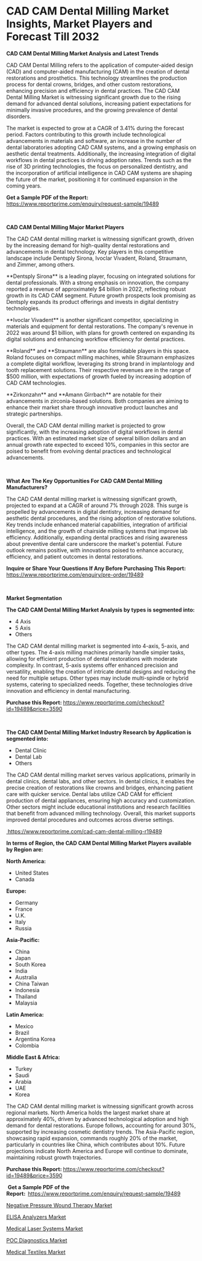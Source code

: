 <p><h1>CAD CAM Dental Milling Market Insights, Market Players and Forecast Till 2032</h1></p><p><strong>CAD CAM Dental Milling Market Analysis and Latest Trends</strong></p>
<p><p>CAD CAM Dental Milling refers to the application of computer-aided design (CAD) and computer-aided manufacturing (CAM) in the creation of dental restorations and prosthetics. This technology streamlines the production process for dental crowns, bridges, and other custom restorations, enhancing precision and efficiency in dental practices. The CAD CAM Dental Milling Market is witnessing significant growth due to the rising demand for advanced dental solutions, increasing patient expectations for minimally invasive procedures, and the growing prevalence of dental disorders.</p><p>The market is expected to grow at a CAGR of 3.41% during the forecast period. Factors contributing to this growth include technological advancements in materials and software, an increase in the number of dental laboratories adopting CAD CAM systems, and a growing emphasis on aesthetic dental treatments. Additionally, the increasing integration of digital workflows in dental practices is driving adoption rates. Trends such as the rise of 3D printing technologies, the focus on personalized dentistry, and the incorporation of artificial intelligence in CAD CAM systems are shaping the future of the market, positioning it for continued expansion in the coming years.</p></p>
<p><strong>Get a Sample PDF of the Report:&nbsp;</strong> <a href="https://www.reportprime.com/enquiry/request-sample/19489?utm_campaign=1998&utm_medium=2&utm_source=Github&utm_content=ia&utm_term=19032025&utm_id=cad-cam-dental-milling">https://www.reportprime.com/enquiry/request-sample/19489</a></p>
<p>&nbsp;</p>
<p><strong>CAD CAM Dental Milling Major Market Players</strong></p>
<p><p>The CAD CAM dental milling market is witnessing significant growth, driven by the increasing demand for high-quality dental restorations and advancements in dental technology. Key players in this competitive landscape include Dentsply Sirona, Ivoclar Vivadent, Roland, Straumann, and Zimmer, among others.</p><p>**Dentsply Sirona** is a leading player, focusing on integrated solutions for dental professionals. With a strong emphasis on innovation, the company reported a revenue of approximately $4 billion in 2022, reflecting robust growth in its CAD CAM segment. Future growth prospects look promising as Dentsply expands its product offerings and invests in digital dentistry technologies.</p><p>**Ivoclar Vivadent** is another significant competitor, specializing in materials and equipment for dental restorations. The company's revenue in 2022 was around $1 billion, with plans for growth centered on expanding its digital solutions and enhancing workflow efficiency for dental practices.</p><p>**Roland** and **Straumann** are also formidable players in this space. Roland focuses on compact milling machines, while Straumann emphasizes a complete digital workflow, leveraging its strong brand in implantology and tooth replacement solutions. Their respective revenues are in the range of $500 million, with expectations of growth fueled by increasing adoption of CAD CAM technologies.</p><p>**Zirkonzahn** and **Amann Girrbach** are notable for their advancements in zirconia-based solutions. Both companies are aiming to enhance their market share through innovative product launches and strategic partnerships.</p><p>Overall, the CAD CAM dental milling market is projected to grow significantly, with the increasing adoption of digital workflows in dental practices. With an estimated market size of several billion dollars and an annual growth rate expected to exceed 10%, companies in this sector are poised to benefit from evolving dental practices and technological advancements.</p></p>
<p>&nbsp;</p>
<p><strong>What Are The Key Opportunities For CAD CAM Dental Milling Manufacturers?</strong></p>
<p><p>The CAD CAM dental milling market is witnessing significant growth, projected to expand at a CAGR of around 7% through 2028. This surge is propelled by advancements in digital dentistry, increasing demand for aesthetic dental procedures, and the rising adoption of restorative solutions. Key trends include enhanced material capabilities, integration of artificial intelligence, and the growth of chairside milling systems that improve lab efficiency. Additionally, expanding dental practices and rising awareness about preventive dental care underscore the market's potential. Future outlook remains positive, with innovations poised to enhance accuracy, efficiency, and patient outcomes in dental restorations.</p></p>
<p><strong>Inquire or Share Your Questions If Any Before Purchasing This Report:</strong> <a href="https://www.reportprime.com/enquiry/pre-order/19489?utm_campaign=1998&utm_medium=2&utm_source=Github&utm_content=ia&utm_term=19032025&utm_id=cad-cam-dental-milling">https://www.reportprime.com/enquiry/pre-order/19489</a></p>
<p>&nbsp;</p>
<p><strong>Market Segmentation</strong></p>
<p><strong>The CAD CAM Dental Milling Market Analysis by types is segmented into:</strong></p>
<p><ul><li>4 Axis</li><li>5 Axis</li><li>Others</li></ul></p>
<p><p>The CAD CAM dental milling market is segmented into 4-axis, 5-axis, and other types. The 4-axis milling machines primarily handle simpler tasks, allowing for efficient production of dental restorations with moderate complexity. In contrast, 5-axis systems offer enhanced precision and versatility, enabling the creation of intricate dental designs and reducing the need for multiple setups. Other types may include multi-spindle or hybrid systems, catering to specialized needs. Together, these technologies drive innovation and efficiency in dental manufacturing.</p></p>
<p><strong>Purchase this Report:&nbsp;</strong><a href="https://www.reportprime.com/checkout?id=19489&price=3590&utm_campaign=1998&utm_medium=2&utm_source=Github&utm_content=ia&utm_term=19032025&utm_id=cad-cam-dental-milling">https://www.reportprime.com/checkout?id=19489&price=3590</a></p>
<p>&nbsp;</p>
<p><strong>The CAD CAM Dental Milling Market Industry Research by Application is segmented into:</strong></p>
<p><ul><li>Dental Clinic</li><li>Dental Lab</li><li>Others</li></ul></p>
<p><p>The CAD CAM dental milling market serves various applications, primarily in dental clinics, dental labs, and other sectors. In dental clinics, it enables the precise creation of restorations like crowns and bridges, enhancing patient care with quicker service. Dental labs utilize CAD CAM for efficient production of dental appliances, ensuring high accuracy and customization. Other sectors might include educational institutions and research facilities that benefit from advanced milling technology. Overall, this market supports improved dental procedures and outcomes across diverse settings.</p></p>
<p><a href="https://www.reportprime.com/cad-cam-dental-milling-r19489?utm_campaign=1998&utm_medium=2&utm_source=Github&utm_content=ia&utm_term=19032025&utm_id=cad-cam-dental-milling">&nbsp;https://www.reportprime.com/cad-cam-dental-milling-r19489</a></p>
<p><strong>In terms of Region, the CAD CAM Dental Milling Market Players available by Region are:</strong></p>
<p>
    <p> <strong> North America: </strong>
        <ul>
            <li>United States</li>
            <li>Canada</li>
        </ul>
        </p> 
    <p> <strong> Europe: </strong>
        <ul>
            <li>Germany</li>
            <li>France</li>
            <li>U.K.</li>
            <li>Italy</li>
            <li>Russia</li>
        </ul>
        </p> 
    <p> <strong> Asia-Pacific: </strong>
        <ul>
            <li>China</li>
            <li>Japan</li>
            <li>South Korea</li>
            <li>India</li>
            <li>Australia</li>
            <li>China Taiwan</li>
            <li>Indonesia</li>
            <li>Thailand</li>
            <li>Malaysia</li>
        </ul>
        </p> 
    <p> <strong> Latin America: </strong>
        <ul>
            <li>Mexico</li>
            <li>Brazil</li>
            <li>Argentina Korea</li>
            <li>Colombia</li>
        </ul>
        </p> 
    <p> <strong> Middle East & Africa: </strong>
        <ul>
            <li>Turkey</li>
            <li>Saudi</li>
            <li>Arabia</li>
            <li>UAE</li>
            <li>Korea</li>
        </ul>
    </p>
    </p>
<p><p>The CAD CAM dental milling market is witnessing significant growth across regional markets. North America holds the largest market share at approximately 40%, driven by advanced technological adoption and high demand for dental restorations. Europe follows, accounting for around 30%, supported by increasing cosmetic dentistry trends. The Asia-Pacific region, showcasing rapid expansion, commands roughly 20% of the market, particularly in countries like China, which contributes about 10%. Future projections indicate North America and Europe will continue to dominate, maintaining robust growth trajectories.</p></p>
<p><strong>Purchase this Report: </strong><a href="https://www.reportprime.com/checkout?id=19489&price=3590&utm_campaign=1998&utm_medium=2&utm_source=Github&utm_content=ia&utm_term=19032025&utm_id=cad-cam-dental-milling">https://www.reportprime.com/checkout?id=19489&price=3590</a></p>
<p>&nbsp;<strong>Get a Sample PDF of the Report:&nbsp;&nbsp;</strong><a href="https://www.reportprime.com/enquiry/request-sample/19489?utm_campaign=1998&utm_medium=2&utm_source=Github&utm_content=ia&utm_term=19032025&utm_id=cad-cam-dental-milling">https://www.reportprime.com/enquiry/request-sample/19489</a></p>
<p><strong></strong></p>
<p><p><a href="https://github.com/mateyappiazo/Market-Research-Report-List-1/blob/main/negative-pressure-wound-therapy-market.md?utm_campaign=1998&utm_medium=2&utm_source=Github&utm_content=ia&utm_term=19032025&utm_id=cad-cam-dental-milling">Negative Pressure Wound Therapy Market</a></p><p><a href="https://github.com/nontoengolo/Market-Research-Report-List-1/blob/main/elisa-analyzers-market.md?utm_campaign=1998&utm_medium=2&utm_source=Github&utm_content=ia&utm_term=19032025&utm_id=cad-cam-dental-milling">ELISA Analyzers Market</a></p><p><a href="https://github.com/gunbybeahmg1/Market-Research-Report-List-1/blob/main/medical-laser-systems-market.md?utm_campaign=1998&utm_medium=2&utm_source=Github&utm_content=ia&utm_term=19032025&utm_id=cad-cam-dental-milling">Medical Laser Systems Market</a></p><p><a href="https://github.com/shefikagbons/Market-Research-Report-List-1/blob/main/poc-diagnostics-market.md?utm_campaign=1998&utm_medium=2&utm_source=Github&utm_content=ia&utm_term=19032025&utm_id=cad-cam-dental-milling">POC Diagnostics Market</a></p><p><a href="https://github.com/signallaikun/Market-Research-Report-List-1/blob/main/medical-textiles-market.md?utm_campaign=1998&utm_medium=2&utm_source=Github&utm_content=ia&utm_term=19032025&utm_id=cad-cam-dental-milling">Medical Textiles Market</a></p></p>